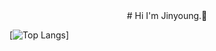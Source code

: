 <div align="center">
# Hi I'm Jinyoung.👋
</div>

[![Top Langs](https://github-readme-stats.vercel.app/api/top-langs/?username=JinYoungBae-kw)]
